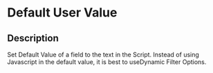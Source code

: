 # Default User Value

## Description

Set Default Value of a field to the text in the Script.  Instead of using Javascript in the default value, it is best to useDynamic Filter Options.
